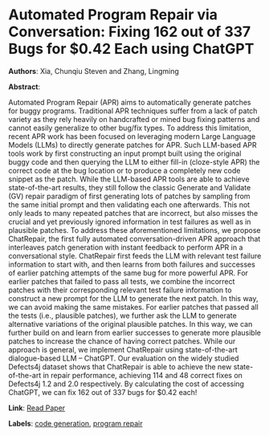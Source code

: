 # Automated Program Repair via Conversation: Fixing 162 out of 337 Bugs for $0.42 Each using ChatGPT

**Authors**: Xia, Chunqiu Steven and Zhang, Lingming

**Abstract**:

Automated Program Repair (APR) aims to automatically generate patches for buggy programs. Traditional APR techniques suffer from a lack of patch variety as they rely heavily on handcrafted or mined bug fixing patterns and cannot easily generalize to other bug/fix types. To address this limitation, recent APR work has been focused on leveraging modern Large Language Models (LLMs) to directly generate patches for APR. Such LLM-based APR tools work by first constructing an input prompt built using the original buggy code and then querying the LLM to either fill-in (cloze-style APR) the correct code at the bug location or to produce a completely new code snippet as the patch. While the LLM-based APR tools are able to achieve state-of-the-art results, they still follow the classic Generate and Validate (GV) repair paradigm of first generating lots of patches by sampling from the same initial prompt and then validating each one afterwards. This not only leads to many repeated patches that are incorrect, but also misses the crucial and yet previously ignored information in test failures as well as in plausible patches.        To address these aforementioned limitations, we propose ChatRepair, the first fully automated conversation-driven APR approach that interleaves patch generation with instant feedback to perform APR in a conversational style. ChatRepair first feeds the LLM with relevant test failure information to start with, and then learns from both failures and successes of earlier patching attempts of the same bug for more powerful APR. For earlier patches that failed to pass all tests, we combine the incorrect patches with their corresponding relevant test failure information to construct a new prompt for the LLM to generate the next patch. In this way, we can avoid making the same    mistakes. For earlier patches that passed all the tests (i.e., plausible patches), we further ask the LLM to generate alternative variations of the original plausible patches. In this way, we can further build on and learn from earlier successes to generate more plausible patches to increase the chance of having correct patches. While our approach is general, we implement ChatRepair using state-of-the-art dialogue-based LLM – ChatGPT. Our evaluation on the widely studied Defects4j dataset shows that ChatRepair is able to achieve the new state-of-the-art in repair performance, achieving 114 and 48 correct fixes on Defects4j 1.2 and 2.0 respectively. By calculating the cost    of accessing ChatGPT, we can fix 162 out of 337 bugs for $0.42 each!

**Link**: [Read Paper](https://doi.org/10.1145/3650212.3680323)

**Labels**: [code generation](../../labels/code_generation.md), [program repair](../../labels/program_repair.md)
